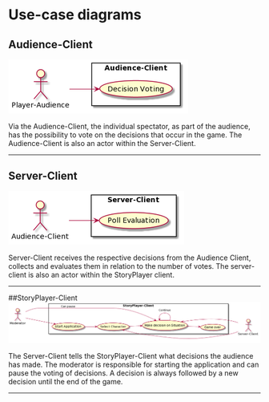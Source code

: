 # Use-case diagrams

## Audience-Client
![](diagrams/Audience_Client.png)

Via the Audience-Client, the individual spectator, as part of the audience, has the possibility to vote on the decisions that occur in the game. 
The Audience-Client is also an actor within the Server-Client.
***

## Server-Client
![](diagrams/Server_Client.png)

Server-Client receives the respective decisions from the Audience Client, collects and evaluates them in relation to the number of votes.
The server-client is also an actor within the StoryPlayer client.
***

##StoryPlayer-Client
![](diagrams/StoryPlayer-Client.png)

The Server-Client tells the StoryPlayer-Client what decisions the audience has made. 
The moderator is responsible for starting the application and can pause the voting of decisions.
A decision is always followed by a new decision until the end of the game.
***